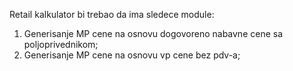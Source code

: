 Retail kalkulator bi trebao da ima sledece module:

1. Generisanje MP cene na osnovu dogovoreno nabavne cene sa poljoprivednikom;
2. Generisanje MP cene na osnovu vp cene bez pdv-a;
